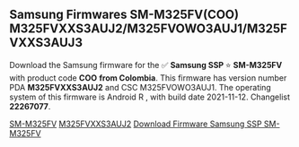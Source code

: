 <h2>Samsung Firmwares SM-M325FV(COO) M325FVXXS3AUJ2/M325FVOWO3AUJ1/M325FVXXS3AUJ3</h2>
Download the Samsung firmware for the ✅ <strong>Samsung SSP </strong> ⭐ <strong>SM-M325FV</strong> with product code <strong>COO</strong> <strong> from Colombia</strong>. This firmware has version number PDA <strong>M325FVXXS3AUJ2</strong> and CSC M325FVOWO3AUJ1. The operating system of this firmware is Android R , with build date 2021-11-12. Changelist <strong>22267077</strong>.


[SM-M325FV](https://samfirm.shop/samsung/model/SM-M325FV)
[M325FVXXS3AUJ2](https://samfirm.shop/samsung/pda/M325FVXXS3AUJ2)
[Download Firmware Samsung SSP SM-M325FV](https://samfirm.shop/samsung/firmware/474008)
